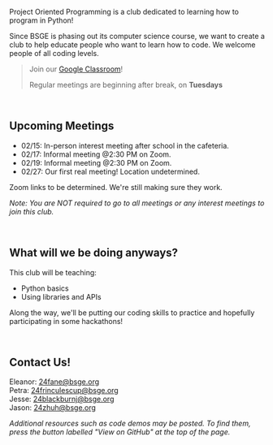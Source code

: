 Project Oriented Programming is a club dedicated to learning how to program in Python!

Since BSGE is phasing out its computer science course, we want to create a club to help educate people who want to learn how to code. We welcome people of all coding levels.

> Join our [Google Classroom](https://classroom.google.com/c/NjYzNDA1OTQ3MzM4?cjc=4ebfpu6)!
> 
> Regular meetings are beginning after break, on **Tuesdays**

<br>

## Upcoming Meetings

- 02/15: In-person interest meeting after school in the cafeteria.
- 02/17: Informal meeting @2:30 PM on Zoom.
- 02/19: Informal meeting @2:30 PM on Zoom.
- 02/27: Our first real meeting! Location undetermined.

Zoom links to be determined. We're still making sure they work.

*Note: You are NOT required to go to all meetings or any interest meetings to join this club.*

<br>

## What will we be doing anyways?
This club will be teaching:
- Python basics
- Using libraries and APIs

Along the way, we'll be putting our coding skills to practice and hopefully participating in some hackathons!

<br>

## Contact Us!
Eleanor: 24fane@bsge.org <br>
Petra: 24frinculescup@bsge.org <br>
Jesse: 24blackburnj@bsge.org<br>
Jason: 24zhuh@bsge.org<br>

*Additional resources such as code demos may be posted. To find them, press the button labelled "View on GitHub" at the top of the page.*

